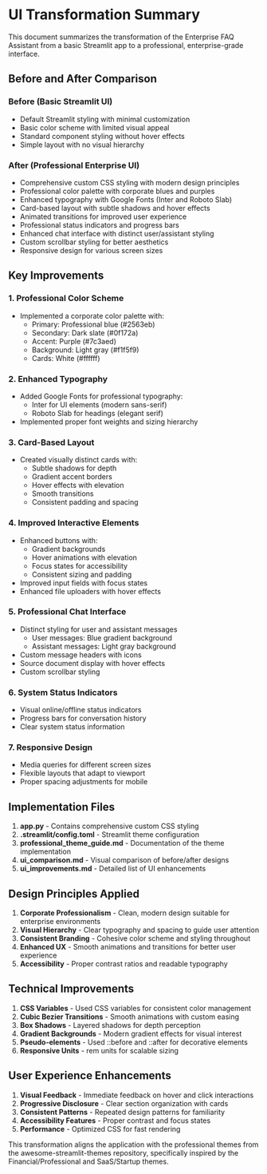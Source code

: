 # UI Transformation Summary

This document summarizes the transformation of the Enterprise FAQ Assistant from a basic Streamlit app to a professional, enterprise-grade interface.

## Before and After Comparison

### Before (Basic Streamlit UI)
- Default Streamlit styling with minimal customization
- Basic color scheme with limited visual appeal
- Standard component styling without hover effects
- Simple layout with no visual hierarchy

### After (Professional Enterprise UI)
- Comprehensive custom CSS styling with modern design principles
- Professional color palette with corporate blues and purples
- Enhanced typography with Google Fonts (Inter and Roboto Slab)
- Card-based layout with subtle shadows and hover effects
- Animated transitions for improved user experience
- Professional status indicators and progress bars
- Enhanced chat interface with distinct user/assistant styling
- Custom scrollbar styling for better aesthetics
- Responsive design for various screen sizes

## Key Improvements

### 1. Professional Color Scheme
- Implemented a corporate color palette with:
  - Primary: Professional blue (#2563eb)
  - Secondary: Dark slate (#0f172a)
  - Accent: Purple (#7c3aed)
  - Background: Light gray (#f1f5f9)
  - Cards: White (#ffffff)

### 2. Enhanced Typography
- Added Google Fonts for professional typography:
  - Inter for UI elements (modern sans-serif)
  - Roboto Slab for headings (elegant serif)
- Implemented proper font weights and sizing hierarchy

### 3. Card-Based Layout
- Created visually distinct cards with:
  - Subtle shadows for depth
  - Gradient accent borders
  - Hover effects with elevation
  - Smooth transitions
  - Consistent padding and spacing

### 4. Improved Interactive Elements
- Enhanced buttons with:
  - Gradient backgrounds
  - Hover animations with elevation
  - Focus states for accessibility
  - Consistent sizing and padding
- Improved input fields with focus states
- Enhanced file uploaders with hover effects

### 5. Professional Chat Interface
- Distinct styling for user and assistant messages
  - User messages: Blue gradient background
  - Assistant messages: Light gray background
- Custom message headers with icons
- Source document display with hover effects
- Custom scrollbar styling

### 6. System Status Indicators
- Visual online/offline status indicators
- Progress bars for conversation history
- Clear system status information

### 7. Responsive Design
- Media queries for different screen sizes
- Flexible layouts that adapt to viewport
- Proper spacing adjustments for mobile

## Implementation Files

1. **app.py** - Contains comprehensive custom CSS styling
2. **.streamlit/config.toml** - Streamlit theme configuration
3. **professional_theme_guide.md** - Documentation of the theme implementation
4. **ui_comparison.md** - Visual comparison of before/after designs
5. **ui_improvements.md** - Detailed list of UI enhancements

## Design Principles Applied

1. **Corporate Professionalism** - Clean, modern design suitable for enterprise environments
2. **Visual Hierarchy** - Clear typography and spacing to guide user attention
3. **Consistent Branding** - Cohesive color scheme and styling throughout
4. **Enhanced UX** - Smooth animations and transitions for better user experience
5. **Accessibility** - Proper contrast ratios and readable typography

## Technical Improvements

1. **CSS Variables** - Used CSS variables for consistent color management
2. **Cubic Bezier Transitions** - Smooth animations with custom easing
3. **Box Shadows** - Layered shadows for depth perception
4. **Gradient Backgrounds** - Modern gradient effects for visual interest
5. **Pseudo-elements** - Used ::before and ::after for decorative elements
6. **Responsive Units** - rem units for scalable sizing

## User Experience Enhancements

1. **Visual Feedback** - Immediate feedback on hover and click interactions
2. **Progressive Disclosure** - Clear section organization with cards
3. **Consistent Patterns** - Repeated design patterns for familiarity
4. **Accessibility Features** - Proper contrast and focus states
5. **Performance** - Optimized CSS for fast rendering

This transformation aligns the application with the professional themes from the awesome-streamlit-themes repository, specifically inspired by the Financial/Professional and SaaS/Startup themes.